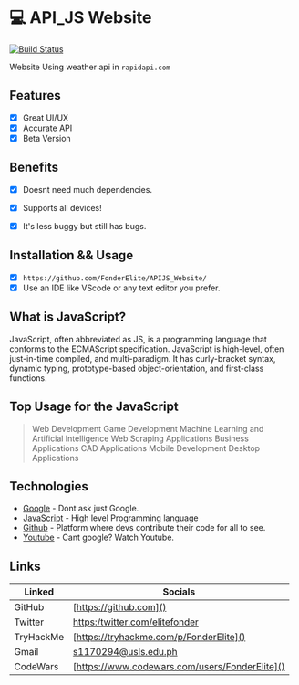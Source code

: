 # 💻 API_JS Website
[![Build Status](https://travis-ci.org/joemccann/dillinger.svg?branch=master)]()

Website Using weather api in ```rapidapi.com```

## Features
 - [x] Great UI/UX
 - [x] Accurate API
 - [x] Beta Version

## Benefits
- [x] Doesnt need much dependencies.
- [x]  Supports all devices!
- [x]  It's less buggy but still has bugs.


## Installation && Usage
- [x] ```https://github.com/FonderElite/APIJS_Website/```
- [x] Use an IDE like VScode or any text editor you prefer. 

## What is JavaScript?
JavaScript, often abbreviated as JS, is a programming language that conforms to the ECMAScript specification. JavaScript is high-level, often just-in-time compiled, and multi-paradigm. It has curly-bracket syntax, dynamic typing, prototype-based object-orientation, and first-class functions.

## Top Usage for the  JavaScript
> Web Development
> Game Development
> Machine Learning and Artificial Intelligence
> Web Scraping Applications
> Business Applications
> CAD Applications
> Mobile Development
> Desktop Applications


## Technologies

* [Google]() - Dont ask just Google.
* [JavaScript]() - High level Programming language
* [Github]() - Platform where devs contribute their code for all to see.
* [Youtube]() - Cant google? Watch Youtube.

## Links
| Linked | Socials|
| ------ | ------ |
| GitHub | [https://github.com]() |
| Twitter | [https:/twitter.com/elitefonder]() |
| TryHackMe | [https://tryhackme.com/p/FonderElite]() |
| Gmail | [s1170294@usls.edu.ph]() |
| CodeWars | [https://www.codewars.com/users/FonderElite]() |
